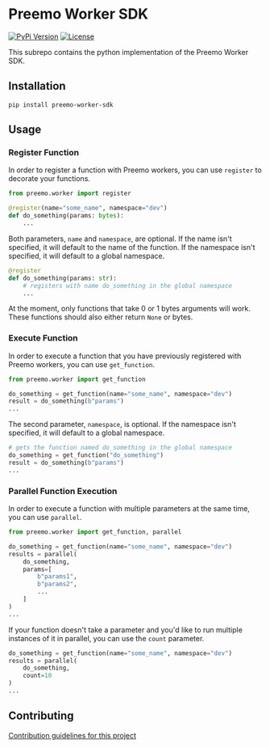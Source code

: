 # Preemo Worker SDK

[![PyPi Version](https://img.shields.io/pypi/v/preemo-worker-sdk)](https://pypi.org/project/preemo-worker-sdk/)
[![License](https://img.shields.io/github/license/Preemo-Inc/worker-sdk)](https://github.com/Preemo-Inc/worker-sdk/blob/master/python/LICENSE)

This subrepo contains the python implementation of the Preemo Worker SDK.

## Installation

```
pip install preemo-worker-sdk
```

## Usage

### Register Function

In order to register a function with Preemo workers, you can use `register` to decorate your functions.

```python
from preemo.worker import register

@register(name="some_name", namespace="dev")
def do_something(params: bytes):
    ...
```

Both parameters, `name` and `namespace`, are optional. If the name isn't specified, it will default to the name of the function. If the namespace isn't specified, it will default to a global namespace.

```python
@register
def do_something(params: str):
    # registers with name do_something in the global namespace
    ...
```

At the moment, only functions that take 0 or 1 bytes arguments will work. These functions should also either return `None` or bytes.

### Execute Function

In order to execute a function that you have previously registered with Preemo workers, you can use `get_function`.

```python
from preemo.worker import get_function

do_something = get_function(name="some_name", namespace="dev")
result = do_something(b"params")
...
```

The second parameter, `namespace`, is optional. If the namespace isn't specified, it will default to a global namespace.

```python
# gets the function named do_something in the global namespace
do_something = get_function("do_something")
result = do_something(b"params")
...
```

### Parallel Function Execution

In order to execute a function with multiple parameters at the same time, you can use `parallel`.

```python
from preemo.worker import get_function, parallel

do_something = get_function(name="some_name", namespace="dev")
results = parallel(
    do_something,
    params=[
        b"params1",
        b"params2",
        ...
    ]
)
...
```

If your function doesn't take a parameter and you'd like to run multiple instances of it in parallel, you can use the `count` parameter.

```python
do_something = get_function(name="some_name", namespace="dev")
results = parallel(
    do_something,
    count=10
)
...
```

<!-- TODO(adrian@preemo.io, 03/20/23): include an explanation of the result objects. They should be objects that give you access to the artifacts. -->

## Contributing

[Contribution guidelines for this project](CONTRIBUTING.md)
